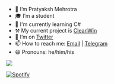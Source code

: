 - 🔭 I’m Pratyaksh Mehrotra
- 🎓 I’m a student
- 🌱 I'm currently learning C#
- ⚒  My current project is [CleanWin](https://github.com/pratyakshm/CleanWin)
- 🦆 I’m on [Twitter](https://twitter.com/pratyakshm_msft)
- 📫 How to reach me: [Email](mailto:pratyakshm@protonmail.com) | [Telegram](https://t.me/pratyakshm)
- 😄 Pronouns: he/him/his

<a href="https://bit.ly/2PR9PRp"><img align="center" src="https://github-readme-stats.vercel.app/api?username=pratyakshm&count_private=true&include_all_commits=true&show_icons=true&bg_color=30,870000,190a05&title_color=fff&text_color=fff"/></a>

[![Spotify](https://spotify-alpha.vercel.app/api/spotify)](https://bit.ly/2PR9PRp)
